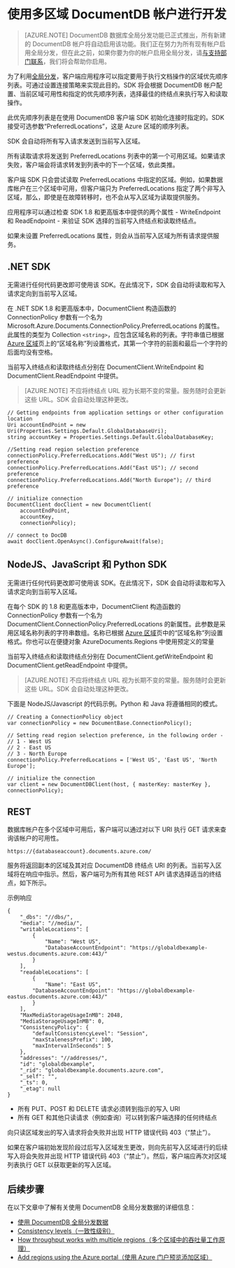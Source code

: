 <properties
    pageTitle="在 DocumentDB 中使用多个区域进行开发 | Azure"
    description="了解如何从 Azure DocumentDB（完全托管的 NoSQL 数据库服务）访问多个区域中的数据。"
    services="documentdb"
    documentationcenter=""
    author="kiratp"
    manager="jhubbard"
    editor="" />  

<tags
    ms.assetid="d4579378-0b3a-44a5-9f5b-630f1fa4c66d"
    ms.service="documentdb"
    ms.devlang="multiple"
    ms.topic="article"
    ms.tgt_pltfrm="na"
    ms.workload="na"
    ms.date="10/25/2016"
    wacn.date="12/20/2016"
    ms.author="kipandya" />  


# 使用多区域 DocumentDB 帐户进行开发

> [AZURE.NOTE] DocumentDB 数据库全局分发功能已正式推出，所有新建的 DocumentDB 帐户将自动启用该功能。我们正在努力为所有现有帐户启用全局分发，但在此之前，如果你要为你的帐户启用全局分发，请[与支持部门联系](https://portal.azure.cn/?#blade/Microsoft_Azure_Support/HelpAndSupportBlade)，我们将会帮助你启用。

为了利用[全局分发](/documentation/articles/documentdb-distribute-data-globally/)，客户端应用程序可以指定要用于执行文档操作的区域优先顺序列表。可通过设置连接策略来实现此目的。SDK 将会根据 DocumentDB 帐户配置、当前区域可用性和指定的优先顺序列表，选择最佳的终结点来执行写入和读取操作。

此优先顺序列表是在使用 DocumentDB 客户端 SDK 初始化连接时指定的。SDK 接受可选参数“PreferredLocations”，这是 Azure 区域的顺序列表。

SDK 会自动将所有写入请求发送到当前写入区域。

所有读取请求将发送到 PreferredLocations 列表中的第一个可用区域。如果请求失败，客户端会将请求转发到列表中的下一个区域，依此类推。

客户端 SDK 只会尝试读取 PreferredLocations 中指定的区域。例如，如果数据库帐户在三个区域中可用，但客户端只为 PreferredLocations 指定了两个非写入区域，那么，即使是在故障转移时，也不会从写入区域为读取提供服务。

应用程序可以通过检查 SDK 1.8 和更高版本中提供的两个属性 - WriteEndpoint 和 ReadEndpoint - 来验证 SDK 选择的当前写入终结点和读取终结点。

如果未设置 PreferredLocations 属性，则会从当前写入区域为所有请求提供服务。

## .NET SDK
无需进行任何代码更改即可使用该 SDK。在此情况下，SDK 会自动将读取和写入请求定向到当前写入区域。

在 .NET SDK 1.8 和更高版本中，DocumentClient 构造函数的 ConnectionPolicy 参数有一个名为 Microsoft.Azure.Documents.ConnectionPolicy.PreferredLocations 的属性。此属性的类型为 Collection `<string>`，应包含区域名称的列表。字符串值已根据 [Azure 区域][regions]页上的“区域名称”列设置格式，其第一个字符的前面和最后一个字符的后面均没有空格。

当前写入终结点和读取终结点分别在 DocumentClient.WriteEndpoint 和 DocumentClient.ReadEndpoint 中提供。

> [AZURE.NOTE] 不应将终结点 URL 视为长期不变的常量。服务随时会更新这些 URL。SDK 会自动处理这种更改。

    // Getting endpoints from application settings or other configuration location
    Uri accountEndPoint = new Uri(Properties.Settings.Default.GlobalDatabaseUri);
    string accountKey = Properties.Settings.Default.GlobalDatabaseKey;

	//Setting read region selection preference 
	connectionPolicy.PreferredLocations.Add("West US"); // first preference
	connectionPolicy.PreferredLocations.Add("East US"); // second preference
	connectionPolicy.PreferredLocations.Add("North Europe"); // third preference

    // initialize connection
    DocumentClient docClient = new DocumentClient(
        accountEndPoint,
        accountKey,
        connectionPolicy);

    // connect to DocDB
    await docClient.OpenAsync().ConfigureAwait(false);


## NodeJS、JavaScript 和 Python SDK
无需进行任何代码更改即可使用该 SDK。在此情况下，SDK 会自动将读取和写入请求定向到当前写入区域。

在每个 SDK 的 1.8 和更高版本中，DocumentClient 构造函数的 ConnectionPolicy 参数有一个名为 DocumentClient.ConnectionPolicy.PreferredLocations 的新属性。此参数是采用区域名称列表的字符串数组。名称已根据 [Azure 区域][regions]页中的“区域名称”列设置格式。你也可以在便捷对象 AzureDocuments.Regions 中使用预定义的常量

当前写入终结点和读取终结点分别在 DocumentClient.getWriteEndpoint 和 DocumentClient.getReadEndpoint 中提供。

> [AZURE.NOTE] 不应将终结点 URL 视为长期不变的常量。服务随时会更新这些 URL。SDK 会自动处理这种更改。

下面是 NodeJS/Javascript 的代码示例。Python 和 Java 将遵循相同的模式。
	
	// Creating a ConnectionPolicy object
	var connectionPolicy = new DocumentBase.ConnectionPolicy();
	    
	// Setting read region selection preference, in the following order -
	// 1 - West US
	// 2 - East US
	// 3 - North Europe
	connectionPolicy.PreferredLocations = ['West US', 'East US', 'North Europe'];
	    
	// initialize the connection
	var client = new DocumentDBClient(host, { masterKey: masterKey }, connectionPolicy);
	

## REST
数据库帐户在多个区域中可用后，客户端可以通过对以下 URI 执行 GET 请求来查询该帐户的可用性。

    https://{databaseaccount}.documents.azure.com/

服务将返回副本的区域及其对应 DocumentDB 终结点 URI 的列表。当前写入区域将在响应中指示。然后，客户端可为所有其他 REST API 请求选择适当的终结点，如下所示。

示例响应

    {
        "_dbs": "//dbs/",
        "media": "//media/",
        "writableLocations": [
            {
                "Name": "West US",
                "DatabaseAccountEndpoint": "https://globaldbexample-westus.documents.azure.com:443/"
            }
        ],
        "readableLocations": [
            {
                "Name": "East US",
	        "DatabaseAccountEndpoint": "https://globaldbexample-eastus.documents.azure.com:443/"
            }
        ],
        "MaxMediaStorageUsageInMB": 2048,
        "MediaStorageUsageInMB": 0,
        "ConsistencyPolicy": {
            "defaultConsistencyLevel": "Session",
            "maxStalenessPrefix": 100,
            "maxIntervalInSeconds": 5
        },
        "addresses": "//addresses/",
        "id": "globaldbexample",
        "_rid": "globaldbexample.documents.azure.com",
        "_self": "",
        "_ts": 0,
        "_etag": null
    }


- 所有 PUT、POST 和 DELETE 请求必须转到指示的写入 URI
- 所有 GET 和其他只读请求（例如查询）可以转到客户端选择的任何终结点

向只读区域发出的写入请求将会失败并出现 HTTP 错误代码 403（“禁止”）。

如果在客户端初始发现阶段过后写入区域发生更改，则向先前写入区域进行的后续写入将会失败并出现 HTTP 错误代码 403（“禁止”）。然后，客户端应再次对区域列表执行 GET 以获取更新的写入区域。

## 后续步骤
在以下文章中了解有关使用 DocumentDB 全局分发数据的详细信息：

- [使用 DocumentDB 全局分发数据](/documentation/articles/documentdb-distribute-data-globally/)
- [Consistency levels（一致性级别）](/documentation/articles/documentdb-consistency-levels/)
- [How throughput works with multiple regions（多个区域中的吞吐量工作原理）](/documentation/articles/documentdb-manage/)
- [Add regions using the Azure portal（使用 Azure 门户预览添加区域）](/documentation/articles/documentdb-portal-global-replication/)

[regions]: https://azure.microsoft.com/regions/

<!---HONumber=Mooncake_1212_2016-->
